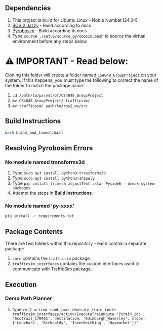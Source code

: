 ## Dependencies

1. This project is build for Ubuntu Linux - Noble Numbat (24.04)
2. [ROS 2 Jazzy](https://docs.ros.org/en/jazzy/Installation/Ubuntu-Install-Debs.html) - Build according to docs
3. [Pyrobosim](https://pyrobosim.readthedocs.io/en/latest/setup.html#local-setup) - Build according to docs
4. Type `source ./setup/source_pyrobosim.bash` to source the virtual environment before any steps below

# :warning: IMPORTANT - Read below:

Cloning this folder will create a folder named `CS4048_GroupProject` on your system. If this happens, you must type the following to correct the name of the folder to match the package name:

1. `cd /path/to/parent/of/CS4048_GroupProject`
2. `mv CS4048_GroupProject/ trafficsim/`
3. `mv trafficsim/ path/to/ros2_ws/src`

## Build Instructions

```sh
bash build_and_launch.bash
```

## Resolving Pyrobosim Errors

### No module named transforms3d

1. Type `sudo apt install python3-transforms3d`
2. Type `sudo apt install python3-shapely`
3. Type `pip install trimesh adjustText astar Pyside6 --break-system-packages`
4. Attempt the steps in **Build Instructions**.

### No module named 'py-xxxx'

```sh
pip install -r requirements.txt
```

## Package Contents
There are two folders within this repository - each contain a separate package:
1. `core` contains the `trafficsim` package.
2. `trafficsim_interfaces` contains the custom interfaces used to communicate with TrafficSim package.

## Execution
### Demo Path Planner
1. type `ros2 action send_goal /execute_train_route trafficsim_interfaces/action/ExecuteTrainRoute "{train_id: 'Scotrail_170401', destination: 'Edinburgh_Waverley', stops: ['Leuchars', 'Kirkcaldy', 'Inverkeithing', 'Haymarket']}"`